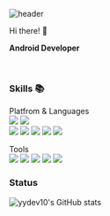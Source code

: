 
![header](https://capsule-render.vercel.app/api?type=waving&color=gradient&height=150&section=header&text=&fontAlign=70)

Hi there! 👋

**Android Developer**

<br>

### Skills 📚

Platfrom & Languages<br>
<img src="https://img.shields.io/badge/Android-3DDC84?style=flat-square&logo=Android&logoColor=white"/> <img src="https://img.shields.io/badge/Node.js-339933?style=flat-square&logo=Node.js&logoColor=white"/></a> <br>
<img src="https://img.shields.io/badge/Kotlin-7F52FF?style=flat-square&logo=Kotlin&logoColor=white"/> <img src="https://img.shields.io/badge/Java-007396.svg?style=flat-square&logo=Java&logoColor=white"/> <img src="https://img.shields.io/badge/Javascript-ffb13b?style=flat-square&logo=javascript&logoColor=white"/> <img src="https://img.shields.io/badge/Python-3766AB?style=flat-square&logo=Python&logoColor=white"/> <img src="https://img.shields.io/badge/C-A8B9CC?style=flat-square&logo=C&logoColor=white"/>

Tools<br>
<img src="https://img.shields.io/badge/Firebase-FFCA28?style=flat-square&logo=Firebase&logoColor=black"/> <img src="https://img.shields.io/badge/Git-F05032?style=flat-square&logo=Git&logoColor=white"/> <img src="https://img.shields.io/badge/Express-000000?style=flat-square&logo=Express&logoColor=white"/> <img src="https://img.shields.io/badge/Mysql-4479A1?style=flat-square&logo=MySql&logoColor=white"/> <img src="https://img.shields.io/badge/AWS-232F3E?style=flat-square&logo=AmazonAWS&logoColor=white"/>

### Status
![yydev10's GitHub stats](https://github-readme-stats.vercel.app/api?username=yydev10&show_icons=true&theme=tokyonight)
